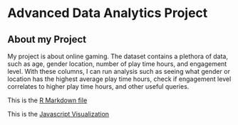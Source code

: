 # Advanced Data Analytics Project

## About my Project

My project is about online gaming. The dataset contains a plethora of data, such as age, gender location, number of play time hours, and engagement level. With these columns, I can run analysis such as seeing what gender or location has the highest average play time hours, check if engagement level correlates to higher play time hours, and other useful queries. 

This is the [R Markdown file](https://krishan1298.github.io/AdvData2024/Assignment3.html)

This is the [Javascript Visualization](https://codesandbox.io/p/sandbox/d3-tutorial-2-forked-4h2kph)
